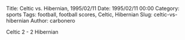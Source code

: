 Title: Celtic vs. Hibernian, 1995/02/11
Date: 1995/02/11 00:00
Category: sports
Tags: football, football scores, Celtic, Hibernian
Slug: celtic-vs-hibernian
Author: carbonero


Celtic 2 - 2 Hibernian
